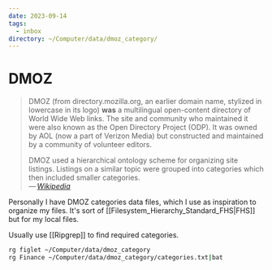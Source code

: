 ```yaml
---
date: 2023-09-14
tags:
  - inbox
directory: ~/Computer/data/dmoz_category/
---
```


# DMOZ

> DMOZ (from directory.mozilla.org, an earlier domain name, stylized in
> lowercase in its logo) **was** a multilingual open-content directory of World
> Wide Web links. The site and community who maintained it were also known as
> the Open Directory Project (ODP). It was owned by AOL (now a part of Verizon
> Media) but constructed and maintained by a community of volunteer editors.
>
> DMOZ used a hierarchical ontology scheme for organizing site listings.
> Listings on a similar topic were grouped into categories which then included
> smaller categories.\
> — <cite>[Wikipedia](https://en.wikipedia.org/wiki/DMOZ)</cite>

Personally I have DMOZ categories data files, which I use as inspiration to
organize my files. It's sort of [[Filesystem_Hierarchy_Standard_FHS|FHS]] but
for my local files.

Usually use [[Ripgrep]] to find required categories.

```sh
rg figlet ~/Computer/data/dmoz_category
rg Finance ~/Computer/data/dmoz_category/categories.txt|bat
```

